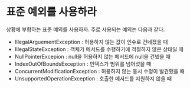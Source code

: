 # 표준 예외를 사용하라

상황에 부합하는 표준 예외를 사용하자. 주로 사용되는 예외는 다음과 같다.

- IllegalArguementException : 허용하지 않는 값이 인수로 건네졌을 때
- IllegalStateException : 객체가 메서드를 수행하기에 적절하지 않은 상태일 때
- NullPointerExcepion : null을 허용하지 않는 메서드에 null을 건넸을 때
- IndexOutOfBoundsException : 인덱스가 범위를 넘어섰을 때
- ConcurrentModificationException : 허용하지 않는 동시 수정이 발견됐을 때
- UnsupportedOperationException : 호출한 메서드를 지원하지 않을 때